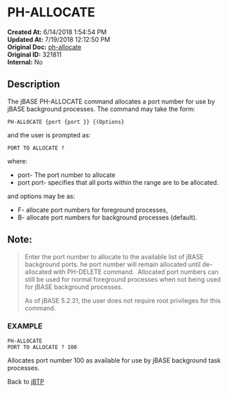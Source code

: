# PH-ALLOCATE 

**Created At:** 6/14/2018 1:54:54 PM  
**Updated At:** 7/19/2018 12:12:50 PM  
**Original Doc:** [ph-allocate](https://docs.jbase.com/46465-background-processing/ph-allocate)  
**Original ID:** 321811  
**Internal:** No  


## Description 

The jBASE PH-ALLOCATE command allocates a port number for use by jBASE background processes. The command may take the form:

```
PH-ALLOCATE {port {port }} {(Options}
```

and the user is prompted as:

```
PORT TO ALLOCATE ?
```



where:

- port- The port number to allocate
- port port- specifies that all ports within the range are to be allocated.


and options may be as:

- F- allocate port numbers for foreground processes,
- B- allocate port numbers for background processes (default).




## Note: 


> Enter the port number to allocate to the available list of jBASE background ports. he port number will remain allocated until de-allocated with PH-DELETE command.  Allocated port numbers can still be used for normal foreground processes when not being used for jBASE background processes.
> 
> As of jBASE 5.2.31, the user does not require root privileges for this command.




### EXAMPLE

```
PH-ALLOCATE
PORT TO ALLOCATE ? 100
```

Allocates port number 100 as available for use by jBASE background task processes.



Back to [jBTP](./../jbtp)


